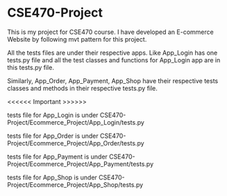 # CSE470-Project
This is my project for CSE470 course. I have developed an E-commerce Website by following mvt pattern for this project.

All the tests files are under their respective apps. Like App_Login has one tests.py file and all the test classes and functions for App_Login app are in this tests.py file.

Similarly, App_Order, App_Payment, App_Shop have their respective tests classes and methods in their respective tests.py file.


<<<<<< Important >>>>>>

tests file for App_Login is under CSE470-Project/Ecommerce_Project/App_Login/tests.py

tests file for App_Order is under CSE470-Project/Ecommerce_Project/App_Order/tests.py

tests file for App_Payment is under CSE470-Project/Ecommerce_Project/App_Payment/tests.py

tests file for App_Shop is under CSE470-Project/Ecommerce_Project/App_Shop/tests.py
